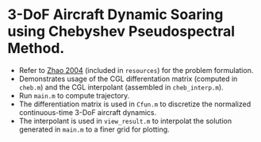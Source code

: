 # 3-DoF Aircraft Dynamic Soaring using Chebyshev Pseudospectral Method.

 - Refer to [Zhao 2004](https://doi.org/10.1002/oca.739) (included in `resources`) for the problem formulation. 
 - Demonstrates usage of the CGL differentation matrix (computed in `cheb.m`) and the CGL interpolant (assembled in `cheb_interp.m`).
 - Run `main.m` to compute trajectory.
 - The differentiation matrix is used in `Cfun.m` to discretize the normalized continuous-time 3-DoF aircraft dynamics.
 - The interpolant is used in `view_result.m` to interpolat the solution generated in `main.m` to a finer grid for plotting.